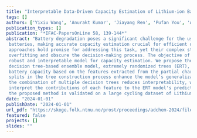 ```yaml
---
title: "Interpretable Data-Driven Capacity Estimation of Lithium-ion Batteries"
tags: []
authors: ['Yixiu Wang', 'Anurakt Kumar', 'Jiayang Ren', 'Pufan You', 'Arpan Seth', 'R Bhushan Gopaluni', 'Yankai Cao']
publication_types: []
publication: "*IFAC-PapersOnLine 58, 139-144*"
abstract: "Battery degradation poses a significant challenge for the usage of Lithium-ion
 batteries, making accurate capacity estimation crucial for efficient operation. Data-driven
 approaches hold promise for addressing this task, yet their complex structures often lead to
 overfitting and obscure the decision-making process. The objective of this work is to build a
 robust and interpretable model for capacity estimation. We propose the utilization of a robust
 decision tree-based ensemble model, extremely randomized trees (ERT), to accurately estimate
 battery capacity based on the features extracted from the partial charging curve. The random
 splits in the tree construction process enhance the model’s generalization ability. Given that
 the combination of multiple decision trees reduces interpretability, we further employ SHAP to
 interpret the contributions of each feature to the ERT model's predictions. The effectiveness of
 the proposed method is validated on a large cycling dataset of Lithium-ion batteries."
date: "2024-01-01"
publishDate: "2024-01-01"
url_pdf: "https://skoge.folk.ntnu.no/prost/proceedings/adchem-2024/files/0178.pdf"
featured: false
projects: []
slides: ""
---
```


